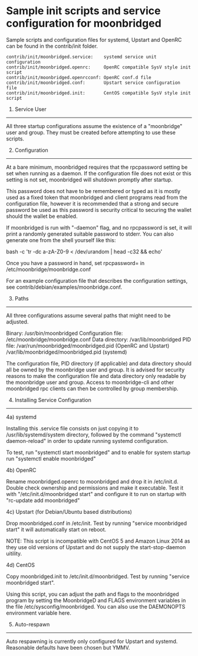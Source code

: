 Sample init scripts and service configuration for moonbridged
==========================================================

Sample scripts and configuration files for systemd, Upstart and OpenRC
can be found in the contrib/init folder.

    contrib/init/moonbridged.service:    systemd service unit configuration
    contrib/init/moonbridged.openrc:     OpenRC compatible SysV style init script
    contrib/init/moonbridged.openrcconf: OpenRC conf.d file
    contrib/init/moonbridged.conf:       Upstart service configuration file
    contrib/init/moonbridged.init:       CentOS compatible SysV style init script

1. Service User
---------------------------------

All three startup configurations assume the existence of a "moonbridge" user
and group.  They must be created before attempting to use these scripts.

2. Configuration
---------------------------------

At a bare minimum, moonbridged requires that the rpcpassword setting be set
when running as a daemon.  If the configuration file does not exist or this
setting is not set, moonbridged will shutdown promptly after startup.

This password does not have to be remembered or typed as it is mostly used
as a fixed token that moonbridged and client programs read from the configuration
file, however it is recommended that a strong and secure password be used
as this password is security critical to securing the wallet should the
wallet be enabled.

If moonbridged is run with "-daemon" flag, and no rpcpassword is set, it will
print a randomly generated suitable password to stderr.  You can also
generate one from the shell yourself like this:

bash -c 'tr -dc a-zA-Z0-9 < /dev/urandom | head -c32 && echo'

Once you have a password in hand, set rpcpassword= in /etc/moonbridge/moonbridge.conf

For an example configuration file that describes the configuration settings,
see contrib/debian/examples/moonbridge.conf.

3. Paths
---------------------------------

All three configurations assume several paths that might need to be adjusted.

Binary:              /usr/bin/moonbridged
Configuration file:  /etc/moonbridge/moonbridge.conf
Data directory:      /var/lib/moonbridged
PID file:            /var/run/moonbridged/moonbridged.pid (OpenRC and Upstart)
                     /var/lib/moonbridged/moonbridged.pid (systemd)

The configuration file, PID directory (if applicable) and data directory
should all be owned by the moonbridge user and group.  It is advised for security
reasons to make the configuration file and data directory only readable by the
moonbridge user and group.  Access to moonbridge-cli and other moonbridged rpc clients
can then be controlled by group membership.

4. Installing Service Configuration
-----------------------------------

4a) systemd

Installing this .service file consists on just copying it to
/usr/lib/systemd/system directory, followed by the command
"systemctl daemon-reload" in order to update running systemd configuration.

To test, run "systemctl start moonbridged" and to enable for system startup run
"systemctl enable moonbridged"

4b) OpenRC

Rename moonbridged.openrc to moonbridged and drop it in /etc/init.d.  Double
check ownership and permissions and make it executable.  Test it with
"/etc/init.d/moonbridged start" and configure it to run on startup with
"rc-update add moonbridged"

4c) Upstart (for Debian/Ubuntu based distributions)

Drop moonbridged.conf in /etc/init.  Test by running "service moonbridged start"
it will automatically start on reboot.

NOTE: This script is incompatible with CentOS 5 and Amazon Linux 2014 as they
use old versions of Upstart and do not supply the start-stop-daemon uitility.

4d) CentOS

Copy moonbridged.init to /etc/init.d/moonbridged. Test by running "service moonbridged start".

Using this script, you can adjust the path and flags to the moonbridged program by
setting the MoonbridgeD and FLAGS environment variables in the file
/etc/sysconfig/moonbridged. You can also use the DAEMONOPTS environment variable here.

5. Auto-respawn
-----------------------------------

Auto respawning is currently only configured for Upstart and systemd.
Reasonable defaults have been chosen but YMMV.
